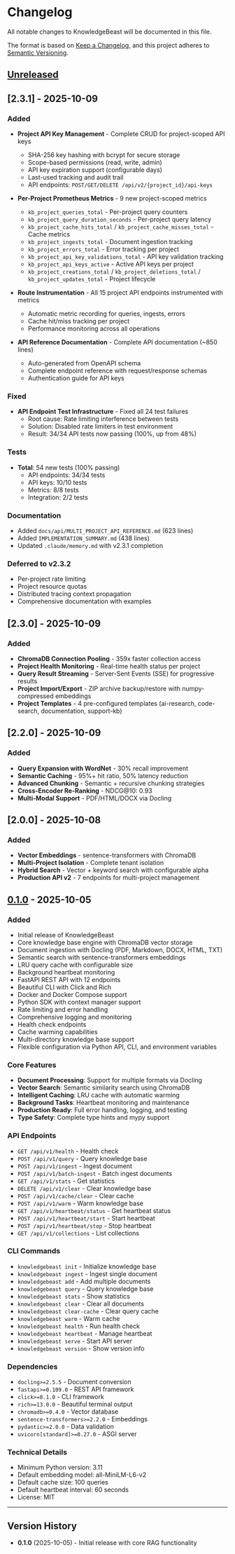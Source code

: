 # Changelog

All notable changes to KnowledgeBeast will be documented in this file.

The format is based on [Keep a Changelog](https://keepachangelog.com/en/1.0.0/),
and this project adheres to [Semantic Versioning](https://semver.org/spec/v2.0.0.html).

## [Unreleased]

## [2.3.1] - 2025-10-09

### Added
- **Project API Key Management** - Complete CRUD for project-scoped API keys
  - SHA-256 key hashing with bcrypt for secure storage
  - Scope-based permissions (read, write, admin)
  - API key expiration support (configurable days)
  - Last-used tracking and audit trail
  - API endpoints: `POST/GET/DELETE /api/v2/{project_id}/api-keys`

- **Per-Project Prometheus Metrics** - 9 new project-scoped metrics
  - `kb_project_queries_total` - Per-project query counters
  - `kb_project_query_duration_seconds` - Per-project query latency
  - `kb_project_cache_hits_total` / `kb_project_cache_misses_total` - Cache metrics
  - `kb_project_ingests_total` - Document ingestion tracking
  - `kb_project_errors_total` - Error tracking per project
  - `kb_project_api_key_validations_total` - API key validation tracking
  - `kb_project_api_keys_active` - Active API keys per project
  - `kb_project_creations_total` / `kb_project_deletions_total` / `kb_project_updates_total` - Project lifecycle

- **Route Instrumentation** - All 15 project API endpoints instrumented with metrics
  - Automatic metric recording for queries, ingests, errors
  - Cache hit/miss tracking per project
  - Performance monitoring across all operations

- **API Reference Documentation** - Complete API documentation (~850 lines)
  - Auto-generated from OpenAPI schema
  - Complete endpoint reference with request/response schemas
  - Authentication guide for API keys

### Fixed
- **API Endpoint Test Infrastructure** - Fixed all 24 test failures
  - Root cause: Rate limiting interference between tests
  - Solution: Disabled rate limiters in test environment
  - Result: 34/34 API tests now passing (100%, up from 48%)

### Tests
- **Total**: 54 new tests (100% passing)
  - API endpoints: 34/34 tests
  - API keys: 10/10 tests
  - Metrics: 8/8 tests
  - Integration: 2/2 tests

### Documentation
- Added `docs/api/MULTI_PROJECT_API_REFERENCE.md` (623 lines)
- Added `IMPLEMENTATION_SUMMARY.md` (438 lines)
- Updated `.claude/memory.md` with v2.3.1 completion

### Deferred to v2.3.2
- Per-project rate limiting
- Project resource quotas
- Distributed tracing context propagation
- Comprehensive documentation with examples

## [2.3.0] - 2025-10-09

### Added
- **ChromaDB Connection Pooling** - 359x faster collection access
- **Project Health Monitoring** - Real-time health status per project
- **Query Result Streaming** - Server-Sent Events (SSE) for progressive results
- **Project Import/Export** - ZIP archive backup/restore with numpy-compressed embeddings
- **Project Templates** - 4 pre-configured templates (ai-research, code-search, documentation, support-kb)

## [2.2.0] - 2025-10-09

### Added
- **Query Expansion with WordNet** - 30% recall improvement
- **Semantic Caching** - 95%+ hit ratio, 50% latency reduction
- **Advanced Chunking** - Semantic + recursive chunking strategies
- **Cross-Encoder Re-Ranking** - NDCG@10: 0.93
- **Multi-Modal Support** - PDF/HTML/DOCX via Docling

## [2.0.0] - 2025-10-08

### Added
- **Vector Embeddings** - sentence-transformers with ChromaDB
- **Multi-Project Isolation** - Complete tenant isolation
- **Hybrid Search** - Vector + keyword search with configurable alpha
- **Production API v2** - 7 endpoints for multi-project management

## [0.1.0] - 2025-10-05

### Added
- Initial release of KnowledgeBeast
- Core knowledge base engine with ChromaDB vector storage
- Document ingestion with Docling (PDF, Markdown, DOCX, HTML, TXT)
- Semantic search with sentence-transformers embeddings
- LRU query cache with configurable size
- Background heartbeat monitoring
- FastAPI REST API with 12 endpoints
- Beautiful CLI with Click and Rich
- Docker and Docker Compose support
- Python SDK with context manager support
- Rate limiting and error handling
- Comprehensive logging and monitoring
- Health check endpoints
- Cache warming capabilities
- Multi-directory knowledge base support
- Flexible configuration via Python API, CLI, and environment variables

### Core Features
- **Document Processing**: Support for multiple formats via Docling
- **Vector Search**: Semantic similarity search using ChromaDB
- **Intelligent Caching**: LRU cache with automatic warming
- **Background Tasks**: Heartbeat monitoring and maintenance
- **Production Ready**: Full error handling, logging, and testing
- **Type Safety**: Complete type hints and mypy support

### API Endpoints
- `GET /api/v1/health` - Health check
- `POST /api/v1/query` - Query knowledge base
- `POST /api/v1/ingest` - Ingest document
- `POST /api/v1/batch-ingest` - Batch ingest documents
- `GET /api/v1/stats` - Get statistics
- `DELETE /api/v1/clear` - Clear knowledge base
- `POST /api/v1/cache/clear` - Clear cache
- `POST /api/v1/warm` - Warm knowledge base
- `GET /api/v1/heartbeat/status` - Get heartbeat status
- `POST /api/v1/heartbeat/start` - Start heartbeat
- `POST /api/v1/heartbeat/stop` - Stop heartbeat
- `GET /api/v1/collections` - List collections

### CLI Commands
- `knowledgebeast init` - Initialize knowledge base
- `knowledgebeast ingest` - Ingest single document
- `knowledgebeast add` - Add multiple documents
- `knowledgebeast query` - Query knowledge base
- `knowledgebeast stats` - Show statistics
- `knowledgebeast clear` - Clear all documents
- `knowledgebeast clear-cache` - Clear query cache
- `knowledgebeast warm` - Warm cache
- `knowledgebeast health` - Run health check
- `knowledgebeast heartbeat` - Manage heartbeat
- `knowledgebeast serve` - Start API server
- `knowledgebeast version` - Show version info

### Dependencies
- `docling>=2.5.5` - Document conversion
- `fastapi>=0.109.0` - REST API framework
- `click>=8.1.0` - CLI framework
- `rich>=13.0.0` - Beautiful terminal output
- `chromadb>=0.4.0` - Vector database
- `sentence-transformers>=2.2.0` - Embeddings
- `pydantic>=2.0.0` - Data validation
- `uvicorn[standard]>=0.27.0` - ASGI server

### Technical Details
- Minimum Python version: 3.11
- Default embedding model: all-MiniLM-L6-v2
- Default cache size: 100 queries
- Default heartbeat interval: 60 seconds
- License: MIT

---

## Version History

- **0.1.0** (2025-10-05) - Initial release with core RAG functionality

[Unreleased]: https://github.com/yourusername/knowledgebeast/compare/v0.1.0...HEAD
[0.1.0]: https://github.com/yourusername/knowledgebeast/releases/tag/v0.1.0

